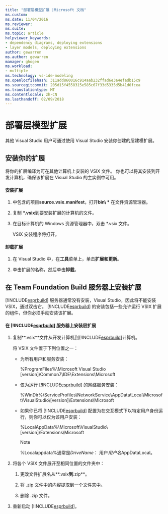 ```yaml
---
title: "部署层模型扩展 |Microsoft 文档"
ms.custom: 
ms.date: 11/04/2016
ms.reviewer: 
ms.suite: 
ms.topic: article
helpviewer_keywords:
- dependency diagrams, deploying extensions
- layer models, deploying extensions
author: gewarren
ms.author: gewarren
manager: ghogen
ms.workload:
- multiple
ms.technology: vs-ide-modeling
ms.openlocfilehash: 311add860016c914aab232ffad6e3a4efadb15c9
ms.sourcegitcommit: 205d15f4558315e585c67f33d5335d5b41d0fcea
ms.translationtype: MT
ms.contentlocale: zh-CN
ms.lasthandoff: 02/09/2018
---
```

# <a name="deploy-a-layer-model-extension"></a>部署层模型扩展
其他 Visual Studio 用户可通过使用 Visual Studio 安装你创建的层建模扩展。  
  
## <a name="installing-your-extension"></a>安装你的扩展  
 将你的扩展编译为可在其他计算机上安装的 VSIX 文件。 你也可以将其安装到开发计算机，确保该扩展在 Visual Studio 的主实例中可用。  
  
#### <a name="to-install-the-extension"></a>安装扩展  
  
1.  中包含的项目**source.vsix.manifest**，打开**bin\\ \*** 在文件资源管理器。  
  
2.  复制 **\*.vsix**到要安装扩展的计算机的文件。  
  
3.  在目标计算机的 Windows 资源管理器中，双击 *.vsix 文件。  
  
     VSIX 安装程序将打开。  
  
#### <a name="to-uninstall-the-extension"></a>卸载扩展  
  
1.  在 Visual Studio 中，在**工具**菜单上，单击**扩展和更新**。  
  
2.  单击扩展的名称，然后单击**卸载**。  
  
## <a name="installing-an-extension-on-a-team-foundation-build-server"></a>在 Team Foundation Build 服务器上安装扩展  
 [!INCLUDE[esprbuild](../misc/includes/esprbuild_md.md)] 服务器通常没有安装，Visual Studio，因此将不能安装 VSIX，通过双击它。 [!INCLUDE[esprbuild](../misc/includes/esprbuild_md.md)] 的安装包括一些允许运行 VSIX 扩展的组件，但你必须手动安装该扩展。  
  
#### <a name="to-install-your-layer-extension-on-a-includeesprbuildmiscincludesesprbuildmdmd-server"></a>在 [!INCLUDE[esprbuild](../misc/includes/esprbuild_md.md)] 服务器上安装层扩展  
  
1.  复制**.vsix**文件从开发计算机到[!INCLUDE[esprbuild](../misc/includes/esprbuild_md.md)]计算机。  
  
     将 VSIX 文件置于下列位置之一：  
  
    -   为所有用户和服务安装：  
  
         %ProgramFiles%\Microsoft Visual Studio [version]\Common7\IDE\Extensions\Microsoft  
  
    -   仅为运行 [!INCLUDE[esprbuild](../misc/includes/esprbuild_md.md)] 的网络服务安装：  
  
         %WinDir%\ServiceProfiles\NetworkService\AppData\Local\Microsoft\VisualStudio\\[version]\Extensions\Microsoft  
  
    -   如果你已将 [!INCLUDE[esprbuild](../misc/includes/esprbuild_md.md)] 配置为在交互模式下以特定用户身份运行，则你可以仅为该用户安装：  
  
         %LocalAppData%\Microsoft\VisualStudio\\[version]\Extensions\Microsoft  
  
        > [!NOTE]
        >  %Localappdata%通常是*DriveName*： 用户*用户名*AppDataLocal。  
  
2.  将各个 VSIX 文件展开至相同位置的文件夹中：  
  
    1.  更改文件扩展名从**.vsix**到**.zip**。  
  
    2.  将 .zip 文件中的内容提取到一个文件夹中。  
  
    3.  删除 .zip 文件。  
  
3.  重新启动 [!INCLUDE[esprbuild](../misc/includes/esprbuild_md.md)]。
